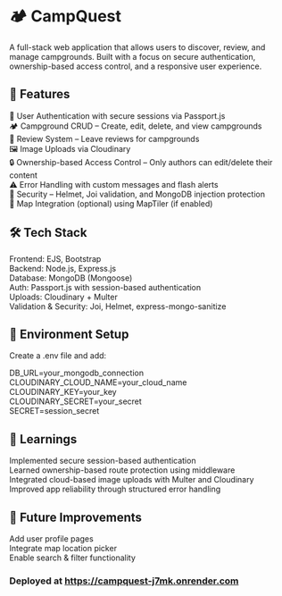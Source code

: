 #  🏕️ CampQuest

A full-stack web application that allows users to discover, review, and manage campgrounds. Built with a focus on secure authentication, ownership-based access control, and a responsive user experience.

## 🚀 Features

🔐 User Authentication with secure sessions via Passport.js <br>
🏕️ Campground CRUD – Create, edit, delete, and view campgrounds<br>
📝 Review System – Leave reviews for campgrounds<br>
🖼️ Image Uploads via Cloudinary<br>
🔒 Ownership-based Access Control – Only authors can edit/delete their content<br>
⚠️ Error Handling with custom messages and flash alerts<br>
🧼 Security – Helmet, Joi validation, and MongoDB injection protection<br>
📍 Map Integration (optional) using MapTiler (if enabled)<br>

## 🛠️ Tech Stack

Frontend: EJS, Bootstrap<br>
Backend: Node.js, Express.js<br>
Database: MongoDB (Mongoose)<br>
Auth: Passport.js with session-based authentication<br>
Uploads: Cloudinary + Multer<br>
Validation & Security: Joi, Helmet, express-mongo-sanitize<br>

## 🧪 Environment Setup

Create a .env file and add:<br>

DB_URL=your_mongodb_connection<br>
CLOUDINARY_CLOUD_NAME=your_cloud_name<br>
CLOUDINARY_KEY=your_key<br>
CLOUDINARY_SECRET=your_secret<br>
SECRET=session_secret<br>

## 🧠 Learnings

Implemented secure session-based authentication<br>
Learned ownership-based route protection using middleware<br>
Integrated cloud-based image uploads with Multer and Cloudinary<br>
Improved app reliability through structured error handling<br>

## 📌 Future Improvements

Add user profile pages<br>
Integrate map location picker<br>
Enable search & filter functionality<br>

### Deployed at https://campquest-j7mk.onrender.com


